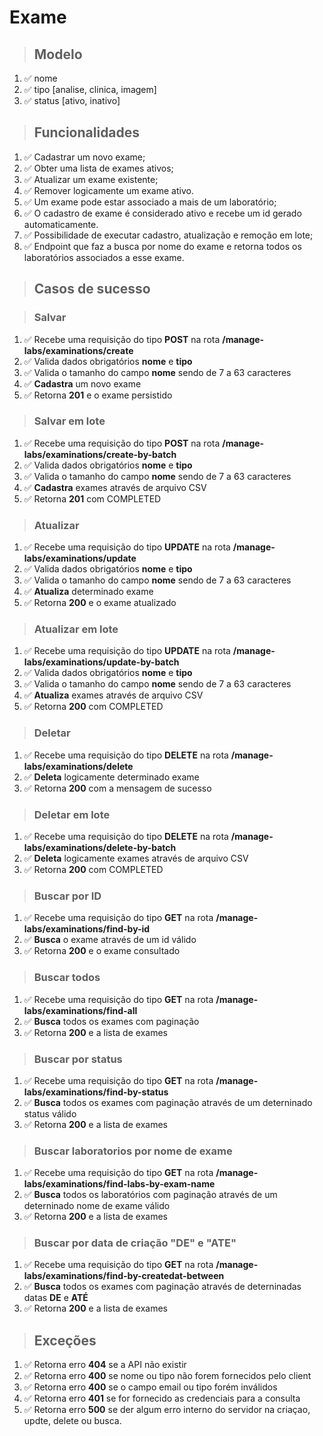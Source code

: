 # Exame

> ## Modelo

1.  ✅ nome
2.  ✅ tipo [analise, clinica, imagem]
3.  ✅ status [ativo, inativo]

> ## Funcionalidades

1.  ✅ Cadastrar um novo exame;
2.  ✅ Obter uma lista de exames ativos;
3.  ✅ Atualizar um exame existente;
4.  ✅ Remover logicamente um exame ativo.
5.  ✅ Um exame pode estar associado a mais de um laboratório;
6.  ✅ O cadastro de exame é considerado ativo e recebe um id gerado automaticamente.
7.  ✅ Possibilidade de executar cadastro, atualização e remoção em lote;
8.  ✅ Endpoint que faz a busca por nome do exame e retorna todos os laboratórios associados a esse exame.

> ## Casos de sucesso

> ### Salvar

1.  ✅ Recebe uma requisição do tipo **POST** na rota **/manage-labs/examinations/create**
2.  ✅ Valida dados obrigatórios **nome** e **tipo**
3.  ✅ Valida o tamanho do campo **nome** sendo de 7 a 63 caracteres
4.  ✅ **Cadastra** um novo exame
5.  ✅ Retorna **201** e o exame persistido

> ### Salvar em lote

1.  ✅ Recebe uma requisição do tipo **POST** na rota **/manage-labs/examinations/create-by-batch**
2.  ✅ Valida dados obrigatórios **nome** e **tipo**
3.  ✅ Valida o tamanho do campo **nome** sendo de 7 a 63 caracteres
4.  ✅ **Cadastra** exames através de arquivo CSV
5.  ✅ Retorna **201** com COMPLETED

> ### Atualizar

1.  ✅ Recebe uma requisição do tipo **UPDATE** na rota **/manage-labs/examinations/update**
2.  ✅ Valida dados obrigatórios **nome** e **tipo**
3.  ✅ Valida o tamanho do campo **nome** sendo de 7 a 63 caracteres
4.  ✅ **Atualiza** determinado exame
5.  ✅ Retorna **200** e o exame atualizado

> ### Atualizar em lote

1.  ✅ Recebe uma requisição do tipo **UPDATE** na rota **/manage-labs/examinations/update-by-batch**
2.  ✅ Valida dados obrigatórios **nome** e **tipo**
3.  ✅ Valida o tamanho do campo **nome** sendo de 7 a 63 caracteres
4.  ✅ **Atualiza** exames através de arquivo CSV
5.  ✅ Retorna **200** com COMPLETED

> ### Deletar

1.  ✅ Recebe uma requisição do tipo **DELETE** na rota **/manage-labs/examinations/delete**
2.  ✅ **Deleta** logicamente determinado exame
3.  ✅ Retorna **200** com a mensagem de sucesso

> ### Deletar em lote

1.  ✅ Recebe uma requisição do tipo **DELETE** na rota **/manage-labs/examinations/delete-by-batch**
2.  ✅ **Deleta** logicamente exames através de arquivo CSV
3.  ✅ Retorna **200** com COMPLETED

> ### Buscar por ID

1.  ✅ Recebe uma requisição do tipo **GET** na rota **/manage-labs/examinations/find-by-id**
2.  ✅ **Busca** o exame através de um id válido
3.  ✅ Retorna **200** e o exame consultado

> ### Buscar todos

1.  ✅ Recebe uma requisição do tipo **GET** na rota **/manage-labs/examinations/find-all**
2.  ✅ **Busca** todos os exames com paginação
3.  ✅ Retorna **200** e a lista de exames

> ### Buscar por status

1.  ✅ Recebe uma requisição do tipo **GET** na rota **/manage-labs/examinations/find-by-status**
2.  ✅ **Busca** todos os exames com paginação através de um deterninado status válido
3.  ✅ Retorna **200** e a lista de exames

> ### Buscar laboratorios por nome de exame

1.  ✅ Recebe uma requisição do tipo **GET** na rota **/manage-labs/examinations/find-labs-by-exam-name**
2.  ✅ **Busca** todos os laboratórios com paginação através de um deterninado nome de exame válido
3.  ✅ Retorna **200** e a lista de exames

> ### Buscar por data de criação "DE" e "ATE"

1.  ✅ Recebe uma requisição do tipo **GET** na rota **/manage-labs/examinations/find-by-createdat-between**
2.  ✅ **Busca** todos os exames com paginação através de deterninadas datas **DE** e **ATÉ**
3.  ✅ Retorna **200** e a lista de exames

> ## Exceções

1.  ✅ Retorna erro **404** se a API não existir
2.  ✅ Retorna erro **400** se nome ou tipo não forem fornecidos pelo client
3.  ✅ Retorna erro **400** se o campo email ou tipo forém inválidos
4.  ✅ Retorna erro **401** se for fornecido as credenciais para a consulta
5.  ✅ Retorna erro **500** se der algum erro interno do servidor na criaçao, updte, delete ou busca.
